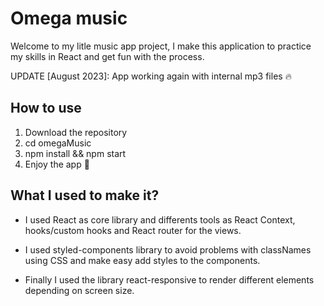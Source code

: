 # Omega music

Welcome to my litle music app project, I make this application to practice my skills in React and get fun with the process.

UPDATE [August 2023]: App working again with internal mp3 files 🔥

## How to use

1. Download the repository
2. cd omegaMusic
3. npm install && npm start
4. Enjoy the app 💙

## What I used to make it?

- I used React as core library and differents tools as React Context, hooks/custom hooks and React router for the views.

- I used styled-components library to avoid problems with classNames using CSS and make easy add styles to the components.

- Finally I used the library react-responsive to render different elements depending on screen size.
